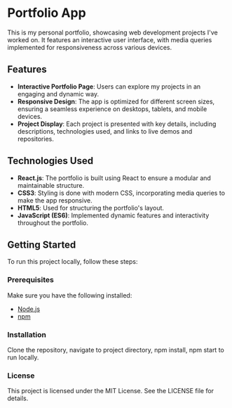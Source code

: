 # Portfolio App

This is my personal portfolio, showcasing web development projects I've worked on. It features an interactive user interface, with media queries implemented for responsiveness across various devices.

## Features

- **Interactive Portfolio Page**: Users can explore my projects in an engaging and dynamic way.
- **Responsive Design**: The app is optimized for different screen sizes, ensuring a seamless experience on desktops, tablets, and mobile devices.
- **Project Display**: Each project is presented with key details, including descriptions, technologies used, and links to live demos and repositories.

## Technologies Used

- **React.js**: The portfolio is built using React to ensure a modular and maintainable structure.
- **CSS3**: Styling is done with modern CSS, incorporating media queries to make the app responsive.
- **HTML5**: Used for structuring the portfolio's layout.
- **JavaScript (ES6)**: Implemented dynamic features and interactivity throughout the portfolio.

## Getting Started

To run this project locally, follow these steps:

### Prerequisites

Make sure you have the following installed:
- [Node.js](https://nodejs.org/)
- [npm](https://www.npmjs.com/)

### Installation

Clone the repository, navigate to project directory, npm install, npm start to run locally. 

### License
This project is licensed under the MIT License. See the LICENSE file for details.
